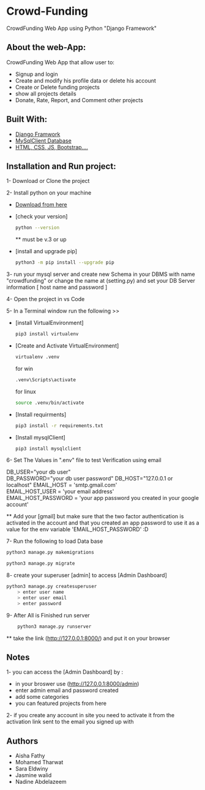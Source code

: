 # Crowd-Funding

CrowdFunding Web App using Python "Django Framework"
## About the web-App:

CrowdFunding Web App that allow user to:

- Signup and login
- Create and modify his profile data or delete his account
- Create or Delete funding projects
- show all projects details
- Donate, Rate, Report, and Comment other projects


## Built With:

- [Django Framwork](https://docs.djangoproject.com/en/)
- [MySqlClient Database](https://pypi.org/project/mysqlclient/)
- [HTML, CSS, JS, Bootstrap....](https://www.w3.org/)

## Installation and Run project:

1- Download or Clone the project

2- Install python on your machine

- [Download from here](https://www.python.org/downloads/windows/)
- [check your version]

  ```bash
  python --version
  ```

  \*\* must be v.3 or up

- [install and upgrade pip]

  ````bash
  python3 -m pip install --upgrade pip

3- run your mysql server and create new Schema in your DBMS with name "crowdfunding" or change the name at (setting.py) and set your DB Server information [ host name and password ]

4- Open the project in vs Code

5- In a Terminal window run the following >>

- [install VirtualEnvironment]
  ```bash
  pip3 install virtualenv
  ```
- [Create and Activate VirtualEnvironment]

  ```bash
  virtualenv .venv
  ```

  for win

  ```bash
  .venv\Scripts\activate
  ```

  for linux

  ```bash 
  source .venv/bin/activate
  ```

- [Install requirments]
  ```bash
  pip3 install -r requirements.txt
  ```
- [Install mysqlClient]
  ```bash
  pip3 install mysqlclient
  ```

6- Set The Values in ".env" file to test Verification using email

DB_USER="your db user"<br>
DB_PASSWORD="your db user password"
DB_HOST="127.0.0.1 or localhost"
EMAIL_HOST = 'smtp.gmail.com'  
EMAIL_HOST_USER = 'your email address'  
EMAIL_HOST_PASSWORD = 'your app password you created in your google account'

\*\* Add your [gmail] but make sure that the two factor authentication is activated in the account and that you created an app password to use it as a value for the env variable 'EMAIL_HOST_PASSWORD' :D


7- Run the following to load Data base

```bash
python3 manage.py makemigrations
```

```bash
python3 manage.py migrate
```

8- create your superuser [admin] to access [Admin Dashboard]

```bash
python3 manage.py createsuperuser
    > enter user name
    > enter user email
    > enter password
```

9- After All is Finished run server

```bash
	python3 manage.py runserver
```

\*\* take the link (http://127.0.0.1:8000/) and put it on your browser

## Notes

1- you can access the [Admin Dashboard] by :

- in your broswer use (http://127.0.0.1:8000/admin)
- enter admin email and password created
- add some categories
- you can featured projects from here

2- if you create any account in site you need to activate it from the activation link sent to the email you signed up with

## Authors

- Aisha Fathy
- Mohamed Tharwat
- Sara Eldwiny
- Jasmine walid
- Nadine Abdelazeem
